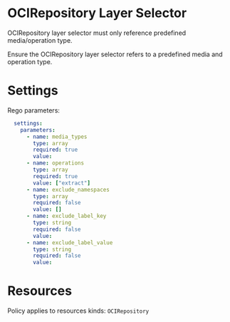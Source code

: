 # OCIRepository Layer Selector

OCIRepository layer selector must only reference predefined media/operation type.

Ensure the OCIRepository layer selector refers to a predefined media and operation type.

# Settings

Rego parameters:
```yaml
  settings:
    parameters:
      - name: media_types
        type: array
        required: true
        value:
      - name: operations
        type: array
        required: true
        value: ["extract"]
      - name: exclude_namespaces
        type: array
        required: false
        value: []
      - name: exclude_label_key
        type: string
        required: false
        value:
      - name: exclude_label_value
        type: string
        required: false
        value:
```

# Resources
Policy applies to resources kinds:
`OCIRepository`
